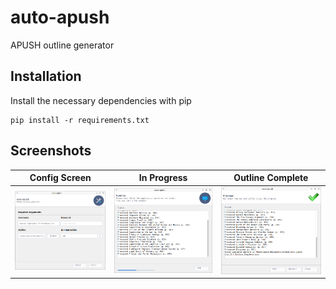 # auto-apush
APUSH outline generator

## Installation
Install the necessary dependencies with pip
```
pip install -r requirements.txt
```

## Screenshots
Config Screen  |  In Progress  |  Outline Complete
:-------------:|:-------------:|:------------------:
![Config Screen](screenshots/1.config-screen.png) | ![In Progress](screenshots/2.in-progress.png) | ![Outline Complete](screenshots/3.outline-complete.png)

